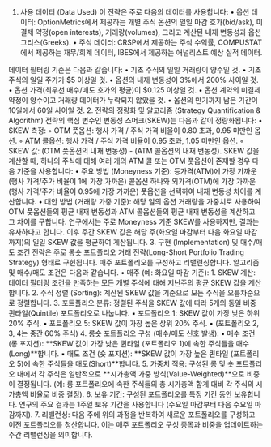 1. 사용 데이터 (Data Used)
이 전략은 주로 다음의 데이터를 사용합니다:
•
옵션 데이터: OptionMetrics에서 제공하는 개별 주식 옵션의 일일 마감 호가(bid/ask), 미결제 약정(open interests), 거래량(volumes), 그리고 계산된 내재 변동성과 옵션 그리스(Greeks).
•
주식 데이터: CRSP에서 제공하는 주식 수익률, COMPUSTAT에서 제공하는 재무/회계 데이터, IBES에서 제공하는 애널리스트 예상 실적 데이터.


데이터 필터링 기준은 다음과 같습니다:
•
기초 주식의 일일 거래량이 양수일 것.
•
기초 주식의 일일 주가가 $5 이상일 것.
•
옵션의 내재 변동성이 3%에서 200% 사이일 것.
•
옵션 가격(최우선 매수/매도 호가의 평균)이 $0.125 이상일 것.
•
옵션 계약의 미결제 약정이 양수이고 거래량 데이터가 누락되지 않았을 것.
•
옵션의 만기까지 남은 기간이 10일에서 60일 사이일 것.
2. 전략의 정량화 및 알고리즘 (Strategy Quantification & Algorithm)
전략의 핵심 변수인 변동성 스머크(SKEW)는 다음과 같이 정량화됩니다:
•
SKEW 측정:
◦
OTM 풋옵션: 행사 가격 / 주식 가격 비율이 0.80 초과, 0.95 미만인 옵션.
◦
ATM 콜옵션: 행사 가격 / 주식 가격 비율이 0.95 초과, 1.05 미만인 옵션.
◦
SKEW 값: (OTM 풋옵션의 내재 변동성) - (ATM 콜옵션의 내재 변동성).
SKEW 값을 계산할 때, 하나의 주식에 대해 여러 개의 ATM 콜 또는 OTM 풋옵션이 존재할 경우 다음 기준을 사용합니다:
•
주요 방법 (Moneyness 기준): 등가격(ATM)에 가장 가까운 (행사 가격/주가 비율이 1에 가장 가까운) 콜옵션 하나와 외가격(OTM)에 가장 가까운 (행사 가격/주가 비율이 0.95에 가장 가까운) 풋옵션을 선택하여 내재 변동성 차이를 계산합니다.
•
대안 방법 (거래량 가중 기준): 해당 일의 옵션 거래량을 가중치로 사용하여 OTM 풋옵션들의 평균 내재 변동성과 ATM 콜옵션들의 평균 내재 변동성을 계산하고 그 차이를 구합니다. 연구에서는 주로 Moneyness 기준 SKEW를 사용하지만, 결과는 유사하다고 합니다.
이후 주간 SKEW 값은 해당 주(화요일 마감부터 다음 화요일 마감까지)의 일일 SKEW 값을 평균하여 계산됩니다.
3. 구현 (Implementation) 및 매수/매도 조건
전략은 주로 롱숏 포트폴리오 거래 전략(Long-Short Portfolio Trading Strategy) 형태로 구현됩니다. 매주 포트폴리오를 구성하고 리밸런싱합니다.
알고리즘 및 매수/매도 조건은 다음과 같습니다.
•
매주 (예: 화요일 마감 기준):
1.
SKEW 계산: 데이터 필터링 조건을 만족하는 모든 개별 주식에 대해 지난주의 평균 SKEW 값을 계산합니다.
2.
주식 정렬 (Sorting): 계산된 SKEW 값을 기준으로 모든 주식을 오름차순으로 정렬합니다.
3.
포트폴리오 분류: 정렬된 주식을 SKEW 값에 따라 5개의 동일 비중 퀸타일(Quintile) 포트폴리오로 나눕니다.
▪
포트폴리오 1: SKEW 값이 가장 낮은 하위 20% 주식.
▪
포트폴리오 5: SKEW 값이 가장 높은 상위 20% 주식.
▪
(포트폴리오 2, 3, 4는 중간 60% 주식)
4.
롱숏 포트폴리오 구성 (매수/매도 신호 발생):
▪
매수 조건 (롱 포지션): **SKEW 값이 가장 낮은 퀸타일 (포트폴리오 1)에 속한 주식들을 매수(Long)**합니다.
▪
매도 조건 (숏 포지션): **SKEW 값이 가장 높은 퀸타일 (포트폴리오 5)에 속한 주식들을 매도(Short)**합니다.
5.
가중치 적용: 구성된 롱 및 숏 포트폴리오 내에서 각 주식은 일반적으로 **시가총액 가중 방식(Value-Weighted)**으로 비중이 결정됩니다. (예: 롱 포트폴리오에 속한 주식들의 총 시가총액 합계 대비 각 주식의 시가총액 비율로 비중 결정).
6.
보유 기간: 구성된 포트폴리오를 특정 기간 동안 보유합니다. 연구의 주요 결과는 1주일 보유 기간을 사용합니다 (수요일 마감부터 다음 수요일 마감까지).
7.
리밸런싱: 다음 주에 위의 과정을 반복하여 새로운 포트폴리오를 구성하고 이전 포트폴리오를 청산합니다. 이는 매주 포트폴리오 구성 종목과 비중을 업데이트하는 주간 리밸런싱을 의미합니다.